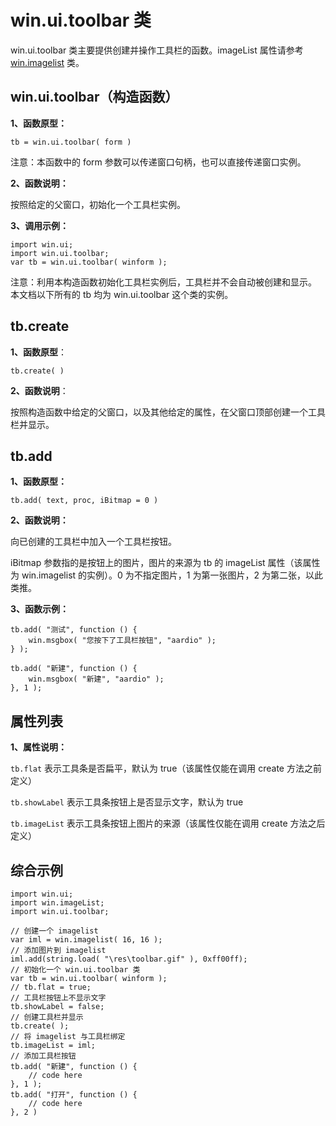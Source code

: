 # win.ui.toolbar 类

win.ui.toolbar 类主要提供创建并操作工具栏的函数。imageList 属性请参考 [win.imagelist](libraries/std/win/imagelist) 类。

## win.ui.toolbar（构造函数）

**1、函数原型：**

``` aau
tb = win.ui.toolbar( form )
```

 注意：本函数中的 form 参数可以传递窗口句柄，也可以直接传递窗口实例。

**2、函数说明：**

按照给定的父窗口，初始化一个工具栏实例。

**3、调用示例：**

``` aau
import win.ui;
import win.ui.toolbar;
var tb = win.ui.toolbar( winform );
```

 注意：利用本构造函数初始化工具栏实例后，工具栏并不会自动被创建和显示。
 本文档以下所有的 tb 均为 win.ui.toolbar 这个类的实例。

## tb.create

**1、函数原型**：

``` aau
tb.create( )
```

**2、函数说明**：

按照构造函数中给定的父窗口，以及其他给定的属性，在父窗口顶部创建一个工具栏并显示。

## tb.add

**1、函数原型：**

``` aau
tb.add( text, proc, iBitmap = 0 )
```

**2、函数说明：**

向已创建的工具栏中加入一个工具栏按钮。

iBitmap 参数指的是按钮上的图片，图片的来源为 tb 的 imageList 属性（该属性为 win.imagelist 的实例）。0 为不指定图片，1 为第一张图片，2 为第二张，以此类推。

**3、函数示例：**

``` aau
tb.add( "测试", function () {
	win.msgbox( "您按下了工具栏按钮", "aardio" );
} );
```

``` aau
tb.add( "新建", function () {
	win.msgbox( "新建", "aardio" );
}, 1 );
```

## 属性列表

**1、属性说明：**

`tb.flat` 表示工具条是否扁平，默认为 true（该属性仅能在调用 create 方法之前定义）

`tb.showLabel` 表示工具条按钮上是否显示文字，默认为 true

`tb.imageList` 表示工具条按钮上图片的来源（该属性仅能在调用 create 方法之后定义）

## 综合示例

``` aau
import win.ui;
import win.imageList;
import win.ui.toolbar;

// 创建一个 imagelist
var iml = win.imagelist( 16, 16 );
// 添加图片到 imagelist
iml.add(string.load( "\res\toolbar.gif" ), 0xff00ff);
// 初始化一个 win.ui.toolbar 类
var tb = win.ui.toolbar( winform );
// tb.flat = true;
// 工具栏按钮上不显示文字
tb.showLabel = false;
// 创建工具栏并显示
tb.create( );
// 将 imagelist 与工具栏绑定
tb.imageList = iml;
// 添加工具栏按钮
tb.add( "新建", function () {
	// code here
}, 1 );
tb.add( "打开", function () {
	// code here
}, 2 )
```
